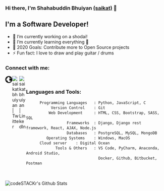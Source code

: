 ### Hi there, I'm Shahabuddin Bhuiyan [(saikat)][website] 👋

## I'm a Software Developer!

- 🔭 I’m currently working on a shodai!
- 🌱 I’m currently learning everything 🤣
- 🥅 2020 Goals: Contribute more to Open Source projects
- ⚡ Fun fact: I love to draw and play guitar / drums

### Connect with me:

[<img align="left" alt="saikatbhuiyan.me" width="22px" src="https://raw.githubusercontent.com/iconic/open-iconic/master/svg/globe.svg" />][website]
[<img align="left" alt="saikatbhuiyan | Twitter" width="22px" src="https://cdn.jsdelivr.net/npm/simple-icons@v3/icons/twitter.svg" />][twitter]
[<img align="left" alt="saikatbhuiyan | LinkedIn" width="22px" src="https://cdn.jsdelivr.net/npm/simple-icons@v3/icons/linkedin.svg" />][linkedin]

<br />

### Languages and Tools:
          Programming Languages   : Python, JavaScript, C
               Version Control    : Git
              Web Development     : HTML, CSS, Bootstrap, SASS, SQL
                      Frameworks  : Django, Django rest framework, React, AJAX, Node.js
                      Databases   : PostgreSQL, MySQL, MongoDB
      	     Operating Systems    : Windows, MacOS
		  Cloud server    : Digital Ocean        
                 Tools & Others   : VS Code, PyCharm, Anaconda, Android Studio,
                                    Docker, Github, Bitbucket, Postman


<br />
<br />


<img align="left" alt="codeSTACKr's Github Stats" src="https://github-readme-stats.vercel.app/api?username=saikatbhuiyan&show_icons=true&hide_border=true" />

[website]: http://www.saikatbhuiyan.me/
[twitter]: https://www.linkedin.com/in/bhuiyan-450802112/
[linkedin]: https://www.linkedin.com/in/bhuiyan-450802112/
